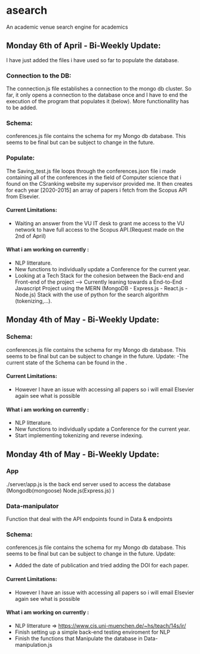 # asearch
An academic venue search engine for academics


## Monday 6th of April - Bi-Weekly Update:
I have just added the files i have used so far to populate the database.


### Connection to the DB:
The connection.js file establishes a connection to the mongo db cluster. So far, it only opens a connection to the database once and I have to end the execution of the program that populates it (below). More functionallity has to be added.

### Schema:
conferences.js file contains the schema for my Mongo db database. This seems to be final but can be subject to change in the future.

### Populate: 
The Saving_test.js file loops through the conferences.json file i made containing all of the conferences in the field of Computer science that i found on the CSranking website my supervisor provided me. It then creates for each year [2020-2015]
an array of papers i fetch from the Scopus API from Elsevier. 

#### Current Limitations: 
- Waiting an answer from the  VU IT desk to grant me access to the VU network to have full access to the Scopus API.(Request made on the 2nd of April)

#### What i am working on currently : 
- NLP litterature.
- New functions to individually update a Conference for the current year. 
- Looking at a Tech Stack for the cohesion between the Back-end and Front-end of the project --> Currently leaning towards a End-to-End Javascript Project using the MERN (MongoDB - Express.js - React.js - Node.js) Stack with the use of python for the search algorithm (tokenizing,...).


## Monday 4th of May - Bi-Weekly Update:


### Schema:
conferences.js file contains the schema for my Mongo db database. This seems to be final but can be subject to change in the future.
Update: 
  -The current state of the Schema can be found in the .
  

#### Current Limitations: 
- However I have an issue with accessing all papers so i will email Elsevier again see what is possible 

#### What i am working on currently : 
- NLP litterature.
- New functions to individually update a Conference for the current year. 
- Start implementing tokenizing and reverse indexing.


## Monday 4th of May - Bi-Weekly Update:

### App
./server/app.js is the back end server used to access the database (Mongodb(mongoose) Node.js(Express.js) )


### Data-manipulator 
Function that deal with the API endpoints found in Data & endpoints
### Schema:
conferences.js file contains the schema for my Mongo db database. This seems to be final but can be subject to change in the future.
Update: 
  - Added the date of publication and tried adding the DOI for each paper.

#### Current Limitations: 
- However I have an issue with accessing all papers so i will email Elsevier again see what is possible 

#### What i am working on currently : 
- NLP litterature => https://www.cis.uni-muenchen.de/~hs/teach/14s/ir/
- Finish setting up a simple back-end testing enviroment for NLP 
- Finish the functions that Manipulate the database in Data-manipulation.js

